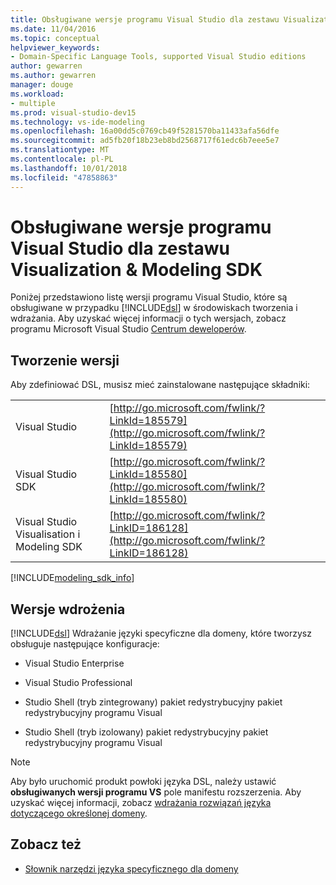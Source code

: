 ```yaml
---
title: Obsługiwane wersje programu Visual Studio dla zestawu Visualization &amp; Modeling SDK
ms.date: 11/04/2016
ms.topic: conceptual
helpviewer_keywords:
- Domain-Specific Language Tools, supported Visual Studio editions
author: gewarren
ms.author: gewarren
manager: douge
ms.workload:
- multiple
ms.prod: visual-studio-dev15
ms.technology: vs-ide-modeling
ms.openlocfilehash: 16a00dd5c0769cb49f5281570ba11433afa56dfe
ms.sourcegitcommit: ad5fb20f18b23eb8bd2568717f61edc6b7eee5e7
ms.translationtype: MT
ms.contentlocale: pl-PL
ms.lasthandoff: 10/01/2018
ms.locfileid: "47858863"
---
```

# <a name="supported-visual-studio-editions-for-visualization-amp-modeling-sdk"></a>Obsługiwane wersje programu Visual Studio dla zestawu Visualization &amp; Modeling SDK
Poniżej przedstawiono listę wersji programu Visual Studio, które są obsługiwane w przypadku [!INCLUDE[dsl](../modeling/includes/dsl_md.md)] w środowiskach tworzenia i wdrażania. Aby uzyskać więcej informacji o tych wersjach, zobacz programu Microsoft Visual Studio [Centrum deweloperów](http://go.microsoft.com/fwlink/?LinkId=75628).

## <a name="authoring-edition"></a>Tworzenie wersji
 Aby zdefiniować DSL, musisz mieć zainstalowane następujące składniki:

|||
|-|-|
|Visual Studio|[http://go.microsoft.com/fwlink/?LinkId=185579](http://go.microsoft.com/fwlink/?LinkId=185579)|
|Visual Studio SDK|[http://go.microsoft.com/fwlink/?LinkId=185580](http://go.microsoft.com/fwlink/?LinkId=185580)|
|Visual Studio Visualisation i Modeling SDK|[http://go.microsoft.com/fwlink/?LinkID=186128](http://go.microsoft.com/fwlink/?LinkID=186128)|

[!INCLUDE[modeling_sdk_info](includes/modeling_sdk_info.md)]

## <a name="deployment-editions"></a>Wersje wdrożenia
 [!INCLUDE[dsl](../modeling/includes/dsl_md.md)] Wdrażanie języki specyficzne dla domeny, które tworzysz obsługuje następujące konfiguracje:

-   Visual Studio Enterprise

-   Visual Studio Professional

-   Studio Shell (tryb zintegrowany) pakiet redystrybucyjny pakiet redystrybucyjny programu Visual

-   Studio Shell (tryb izolowany) pakiet redystrybucyjny pakiet redystrybucyjny programu Visual

> [!NOTE]
>  Aby było uruchomić produkt powłoki języka DSL, należy ustawić **obsługiwanych wersji programu VS** pole manifestu rozszerzenia. Aby uzyskać więcej informacji, zobacz [wdrażania rozwiązań języka dotyczącego określonej domeny](../modeling/deploying-domain-specific-language-solutions.md).

## <a name="see-also"></a>Zobacz też

- [Słownik narzędzi języka specyficznego dla domeny](http://msdn.microsoft.com/ca5e84cb-a315-465c-be24-76aa3df276aa)
